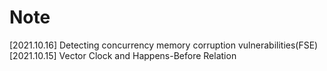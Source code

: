 # Note
[2021.10.16] Detecting concurrency memory corruption vulnerabilities(FSE)
[2021.10.15] Vector Clock and Happens-Before Relation 